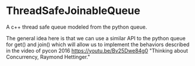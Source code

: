# ThreadSafeJoinableQueue
A c++ thread safe queue modeled from the python queue. 

The general idea here is that we can use a similar API to the python queue for get() and join() which will allow us to implement the behaviors described in the video of pycon 2016 https://youtu.be/Bv25Dwe84g0 "Thinking about Concurrency, Raymond Hettinger."

